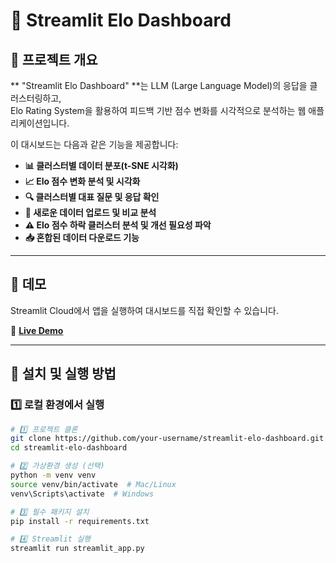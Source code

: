 # 🧠 Streamlit Elo Dashboard

## 📌 프로젝트 개요
** "Streamlit Elo Dashboard" **는 LLM (Large Language Model)의 응답을 클러스터링하고,  
Elo Rating System을 활용하여 피드백 기반 점수 변화를 시각적으로 분석하는 웹 애플리케이션입니다.

이 대시보드는 다음과 같은 기능을 제공합니다:
- **📊 클러스터별 데이터 분포(t-SNE 시각화)**
- **📈 Elo 점수 변화 분석 및 시각화**
- **🔍 클러스터별 대표 질문 및 응답 확인**
- **📂 새로운 데이터 업로드 및 비교 분석**
- **⚠️ Elo 점수 하락 클러스터 분석 및 개선 필요성 파악**
- **📥 혼합된 데이터 다운로드 기능**

---

## 🚀 **데모**
Streamlit Cloud에서 앱을 실행하여 대시보드를 직접 확인할 수 있습니다.

🔗 **[Live Demo]([https://your-app-name.streamlit.app](https://wellcheckai-elo-rating-dashboard.streamlit.app/))**

---

## 📂 **설치 및 실행 방법**
### 1️⃣ **로컬 환경에서 실행**
```bash
# 1️⃣ 프로젝트 클론
git clone https://github.com/your-username/streamlit-elo-dashboard.git
cd streamlit-elo-dashboard

# 2️⃣ 가상환경 생성 (선택)
python -m venv venv
source venv/bin/activate  # Mac/Linux
venv\Scripts\activate  # Windows

# 3️⃣ 필수 패키지 설치
pip install -r requirements.txt

# 4️⃣ Streamlit 실행
streamlit run streamlit_app.py
